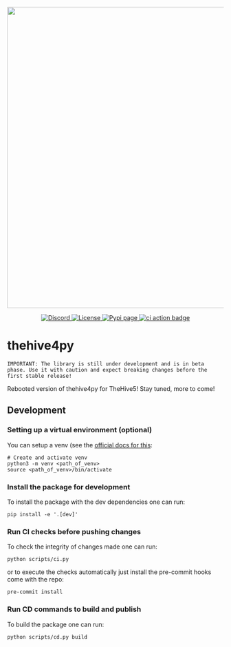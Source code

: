 <div>
  <p align="center">
    <img src="https://thehive-project.org/img/logo.png" width="700"/>  
  </p>
</div>
<div>
  <p align="center">
    <a href="https://chat.thehive-project.org" target"_blank">
      <img src="https://img.shields.io/discord/779945042039144498" alt="Discord">
    </a>
    <a href="./LICENSE" target"_blank">
      <img src="https://img.shields.io/github/license/TheHive-Project/TheHive4py" alt="License">
    </a>
    <a href="https://pypi.org/project/thehive4py" target"_blank">
      <img src="https://img.shields.io/pypi/dm/thehive4py" alt="Pypi page">
    </a>
    <a href="https://github.com/TheHive-Project/TheHive4py/actions/workflows/ci.yml" target"_blank">
      <img src="https://github.com/TheHive-Project/TheHive4py/actions/workflows/ci.yml/badge.svg" alt="ci action badge">
    </a>
  </p>
</div>


# thehive4py

    IMPORTANT: The library is still under development and is in beta phase. Use it with caution and expect breaking changes before the first stable release!

Rebooted version of thehive4py for TheHive5! Stay tuned, more to come!

## Development


### Setting up a virtual environment (optional)

You can setup a venv (see the [official docs for this](https://docs.python.org/3/tutorial/venv.html):

```
# Create and activate venv
python3 -m venv <path_of_venv>
source <path_of_venv>/bin/activate
```

### Install the package for development 

To install the package with the dev dependencies one can run:

```
pip install -e '.[dev]'
```

### Run CI checks before pushing changes

To check the integrity of changes made one can run:

```
python scripts/ci.py 
```

or to execute the checks automatically just install the pre-commit hooks come with the repo:

```
pre-commit install
```

### Run CD commands to build and publish

To build the package one can run:

```
python scripts/cd.py build
```